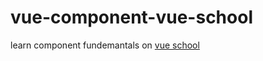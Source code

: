 # vue-component-vue-school
learn component fundemantals on [vue school](https://vueschool.io/lessons/create-a-notification-message-component)
